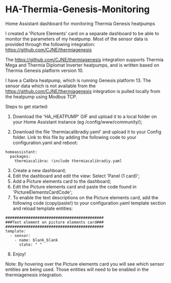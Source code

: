# HA-Thermia-Genesis-Monitoring
Home Assistant dashboard for monitoring Thermia Genesis heatpumps

I created a 'Picture Elements' card on a separate dashboard to be able to monitor the parameters of my heatpump.
Most of the sensor data is provided through the following integration: https://github.com/CJNE/thermiagenesis

The https://github.com/CJNE/thermiagenesis integration supports Thermia Mega and Thermia Diplomat Inverter heatpumps, and is written based on Thermia Genesis platform version 10.

I have a Calibra heatpump, which is running Genesis platform 13.
The sensor data which is not available from the https://github.com/CJNE/thermiagenesis integration is pulled locally from the heatpump using Modbus TCP.


Steps to get started:

1) Download the 'HA_HEATPUMP' GIF and upload it to a local folder on your Home Assistant instance (eg /config/www/community/);
  
2) Download the file 'thermiacalibradiy.yaml' and upload it to your Config folder. Link to this file by adding the following code to your configuration.yaml and reboot:

```
homeassistant:
  packages:
    thermiacalibra: !include thermiacalibradiy.yaml
```

3) Create a new dashboard;
4) Edit the dashboard and edit the view: Select 'Panel (1 card)';
5) Add a Picture elements card to the dashboard;
6) Edit the Picture elements card and paste the code found in 'PictureElementsCardCode';
7) To enable the text descriptions on the Picture elements card, add the following code (copy/paste!) to your configuration.yaml template section and reload template entities:

```
###########################################
###Text element on picture elements card###
###########################################
template:
  - sensor:
    - name: blank_blank
      state: " "
```
   
8) Enjoy!

Note: By hovering over the Picture elements card you will see which sensor entities are being used. Those entities will need to be enabled in the thermiagenesis integration.
